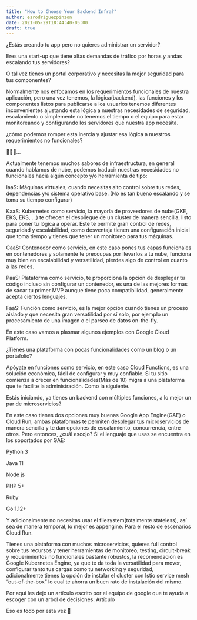 ```yaml
---
title: "How to Choose Your Backend Infra?"
author: esrodriguezpinzon
date: 2021-05-29T18:44:40-05:00
draft: true
---
```


¿Estás creando tu app pero no quieres administrar un servidor?

Eres una start-up que tiene altas demandas de tráfico por horas y andas escalando tus servidores?

O tal vez tienes un portal corporativo y necesitas la mejor seguridad para tus componentes?

Normalmente nos enfocamos en los requerimientos funcionales de nuestra aplicación, pero una vez tenemos, la lógica(backend), las funciones y los componentes listos para publicarse a los usuarios tenemos diferentes inconvenientes ajustando esta lógica a nuestras necesidades de seguridad, escalamiento o simplemente no tenemos el tiempo o el equipo para estar monitoreando y configurando los servidores que nuestra app necesita. 

¿cómo podemos romper esta inercia y ajustar esa lógica a nuestros requerimientos no funcionales?

🤔🤔🤔…

Actualmente tenemos muchos sabores de infraestructura, en general cuando hablamos de nube, podemos traducir nuestras necesidades no funcionales hacia algún concepto y/o herramienta de tipo:

IaaS: Máquinas virtuales, cuando necesitas alto control sobre tus redes, dependencias y/o sistema operativo base. (No es tan bueno escalando y se toma su tiempo configurar)

KaaS: Kubernetes como servicio, la mayoría de proveedores de nube(GKE, EKS, EKS, …) te ofrecen el despliegue de un cluster de manera sencilla, listo para poner tu lógica a operar. Este te permite gran control de redes, seguridad y escalabilidad, como desventaja tienen una configuración inicial que toma tiempo y tienes que tener un monitoreo para tus máquinas.

CaaS: Contenedor como servicio, en este caso pones tus capas funcionales en contenedores y solamente te preocupas por llevarlos a tu nube, funciona muy bien en escalabilidad y versatilidad, pierdes algo de control en cuanto a las redes.

PaaS: Plataforma como servicio, te proporciona la opción de desplegar tu código incluso sin configurar un contenedor, es una de las mejores formas de sacar tu primer MVP aunque tiene poca compatibilidad, generalmente acepta ciertos lenguajes.

FaaS: Función como servicio, es la mejor opción cuando tienes un proceso aislado y que necesita gran versatilidad por sí solo, por ejemplo un procesamiento de una imagen o el parseo de datos on-the-fly.

En este caso vamos a plasmar algunos ejemplos con Google Cloud Platform.

¿Tienes una plataforma con pocas funcionalidades como un blog o un portafolio?

Apóyate en funciones como servicio, en este caso Cloud Functions, es una solución económica, fácil de configurar y muy confiable. Si tu sitio comienza a crecer en funcionalidades(Más de 10) migra a una plataforma que te facilite la administración. Como la siguiente.

Estás iniciando, ya tienes un backend con múltiples funciones, a lo mejor un par de microservicios?

En este caso tienes dos opciones muy buenas Google App Engine(GAE) o Cloud Run, ambas plataformas te permiten desplegar tus microservicios de manera sencilla y te dan opciones de escalamiento, concurrencia, entre otros. Pero entonces, ¿cuál escojo? Si el lenguaje que usas se encuentra en los soportados por GAE:

Python 3

Java 11

Node js

PHP 5+

Ruby

Go 1.12+

Y adicionalmente no necesitas usar el filesystem(totalmente stateless), así sea de manera temporal, lo mejor es appengine. Para el resto de escenarios Cloud Run.

Tienes una plataforma con muchos microservicios, quieres full control sobre tus recursos y tener herramientas de monitoreo, testing, circuit-break y requerimientos no funcionales bastante robustos, la recomendación es Google Kubernetes Engine, ya que te da toda la versatilidad para mover, configurar tanto tus cargas como tu networking y seguridad, adicionalmente tienes la opción de instalar el cluster con Istio service mesh “out-of-the-box” lo cual te ahorra un buen rato de instalación del mismo.

Por aquí les dejo un artículo escrito por el equipo de google que te ayuda a escoger con un arbol de decisiones: Artículo

Eso es todo por esta vez 🙂